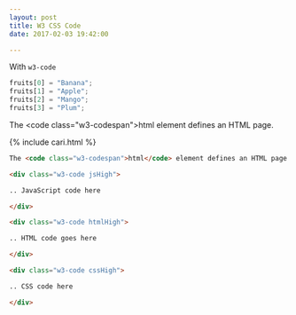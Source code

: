```yaml
---
layout: post
title: W3 CSS Code
date: 2017-02-03 19:42:00

---
```


With `w3-code`

```javascript
fruits[0] = "Banana";
fruits[1] = "Apple";
fruits[2] = "Mango";
fruits[3] = "Plum";
```

The <code class="w3-codespan">html</code> element defines an HTML page.

{% include cari.html %}

```html
The <code class="w3-codespan">html</code> element defines an HTML page.
```

```html
<div class="w3-code jsHigh">

.. JavaScript code here

</div>
```

```html
<div class="w3-code htmlHigh">

.. HTML code goes here

</div>
```

```html
<div class="w3-code cssHigh">

.. CSS code here

</div>
```
